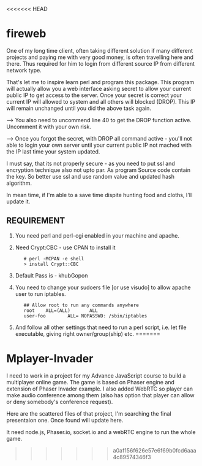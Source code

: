 <<<<<<< HEAD
# fireweb

One of my long time client, often taking different solution if many different projects and paying me with very good money,
is often travelling here and there. Thus required for him to login from different source IP from different network type.

That's let me to inspire learn perl and program this package. This program will actually allow you a web interface asking secret to allow your current public IP to get access to the server. Once your secret is correct your current IP will allowed to system and all others will blocked (DROP). This IP will remain unchanged until you did the above task again. 

--> You also need to uncommend line 40 to get the DROP function active. Uncomment it with your own risk. 

   --> Once you forgot the secret, with DROP all command active - you'll not able to login your own server                   until your current public IP not mached with the IP last time your system updated.

I must say, that its not properly secure - as you need to put ssl and encryption technique also not upto par.
As program Source code contain the key. So better use ssl and use random value and updated hash algorithm.

In mean time, if I'm able to a save time dispite hunting food and cloths, I'll update it.


REQUIREMENT
--------------------
1. You need perl and perl-cgi enabled in your machine and apache.
2. Need Crypt:CBC - use CPAN to install it

          # perl -MCPAN -e shell
          > install Crypt::CBC

3. Default Pass is - khubGopon
4. You need to change your sudoers file [or use visudo] to allow apache user to run iptables.

          ## Allow root to run any commands anywhere
          root    ALL=(ALL)       ALL
          user-foo        ALL= NOPASSWD: /sbin/iptables

5. And follow all other settings that need to run a perl script, i.e. let file executable, giving right owner/group(ship) etc.
=======
# Mplayer-Invader
I need to work in a project for my Advance JavaScript course to build a multiplayer online game.
The game is based on Phaser engine and extension of Phaser Invader example. I also added WebRTC so player can make audio
conference among them (also has option that player can allow or deny somebody's conference request).

Here are the scattered files of that project, I'm searching the final presentaion one. Once found will update here.

It need node.js, Phaser.io, socket.io and a webRTC engine to run the whole game.
>>>>>>> a0af156f626e57e6f69b0fcd6aaa4c89574346f3
